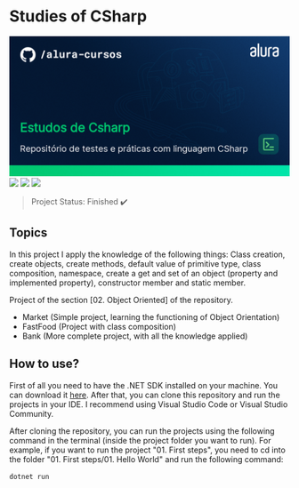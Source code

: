 # Studies of CSharp

<img src="/Imagens/thumbnail-Estudos-de-Csharp.png" alt="CSharp"/>
<img src="https://img.shields.io/badge/dotnet_version-7.0.305-green">
<img src="https://img.shields.io/badge/Project_section-Object_Oriented-blue">
<img src="https://img.shields.io/badge/Language-English-red">

> Project Status: Finished :heavy_check_mark:

## Topics
In this project I apply the knowledge of the following things: Class creation, create objects, create methods, default value of primitive type, class composition, namespace, create a get and set of an object (property and implemented property), constructor member and static member.

Project of the section [02. Object Oriented] of the repository.
- Market (Simple project, learning the functioning of Object Orientation)
- FastFood (Project with class composition)
- Bank (More complete project, with all the knowledge applied)

## How to use?

First of all you need to have the .NET SDK installed on your machine. You can download it <a href="https://dotnet.microsoft.com/download/dotnet/5.0">here</a>. After that, you can clone this repository and run the projects in your IDE. I recommend using Visual Studio Code or Visual Studio Community.

After cloning the repository, you can run the projects using the following command in the terminal (inside the project folder you want to run). For example, if you want to run the project "01. First steps", you need to cd into the folder "01. First steps/01. Hello World" and run the following command:

```bash
dotnet run
```